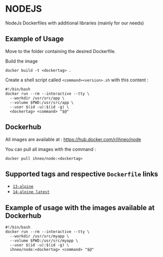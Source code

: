 # NODEJS
NodeJs Dockerfiles with additional libraries (mainly for our needs)

## Example of Usage

Move to the folder containing the desired Dockerfile.

Build the image
```
docker build -t <dockertag> .
```

Create a shell script called `<command><version>.sh` with this content :
```
#!/bin/bash
docker run --rm --interactive --tty \
  --workdir /usr/src/app \
  --volume $PWD:/usr/src/app \
  --user $(id -u):$(id -g) \
  <dockertag> <command> "$@"
```

## Dockerhub
All images are available at : https://hub.docker.com/r/ihneo/node

You can pull all images with the command :
```
docker pull ihneo/node:<dockertag>
```

## Supported tags and respective `Dockerfile` links

-	[`13-alpine`](https://github.com/ihneo/node/blob/master/13/alpine/Dockerfile)
-	[`14-alpine`, `latest`](https://github.com/ihneo/node/blob/master/14/alpine/Dockerfile)

## Example of usage with the images available at Dockerhub
```
#!/bin/bash
docker run --rm --interactive --tty \
  --workdir /usr/src/myapp \
  --volume $PWD:/usr/src/myapp \
  --user $(id -u):$(id -g) \
  ihneo/node:<dockertag> <command> "$@"
```